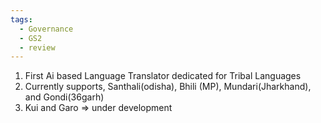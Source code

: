 ```yaml
---
tags:
  - Governance
  - GS2
  - review
---
```

1. First Ai based Language Translator dedicated for Tribal Languages
2. Currently supports, Santhali(odisha), Bhili (MP), Mundari(Jharkhand), and Gondi(36garh)
3. Kui and Garo => under development